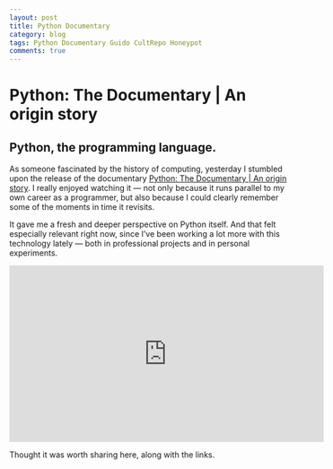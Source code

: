 ```yaml
---
layout: post
title: Python Documentary 
category: blog
tags: Python Documentary Guido CultRepo Honeypot
comments: true
---
```


# Python: The Documentary | An origin story
## Python, the programming language.
As someone fascinated by the history of computing, yesterday I stumbled upon the release of the documentary [Python: The Documentary | An origin story](https://www.youtube.com/watch?v=GfH4QL4VqJ0). I really enjoyed watching it — not only because it runs parallel to my own career as a programmer, but also because I could clearly remember some of the moments in time it revisits.

It gave me a fresh and deeper perspective on Python itself. And that felt especially relevant right now, since I’ve been working a lot more with this technology lately — both in professional projects and in personal experiments.

<iframe width="560" height="315" src="https://www.youtube.com/embed/GfH4QL4VqJ0?si=Lhf4k7CtHXwi66Lc" title="YouTube video player" frameborder="0" allow="accelerometer; autoplay; clipboard-write; encrypted-media; gyroscope; picture-in-picture; web-share" referrerpolicy="strict-origin-when-cross-origin" allowfullscreen></iframe>

Thought it was worth sharing here, along with the links.
